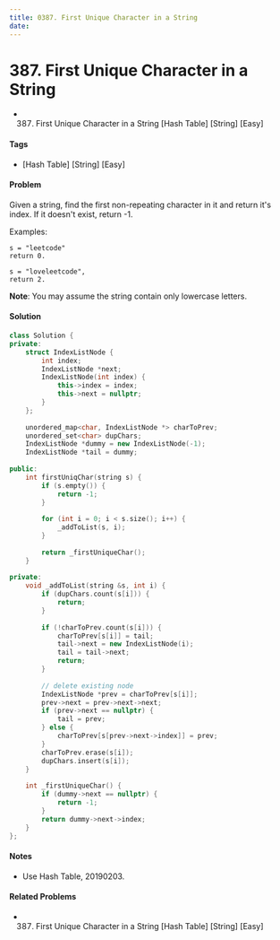 ```yaml
---
title: 0387. First Unique Character in a String
date: 
---
```


# 387. First Unique Character in a String
- 387. First Unique Character in a String [Hash Table] [String] [Easy]

#### Tags
- [Hash Table] [String] [Easy]

#### Problem
Given a string, find the first non-repeating character in it and return it's index. If it doesn't exist, return -1.

Examples:

    s = "leetcode"
    return 0.

    s = "loveleetcode",
    return 2.

**Note**: You may assume the string contain only lowercase letters.

#### Solution
``` C++
class Solution {
private:
    struct IndexListNode {
        int index;
        IndexListNode *next;
        IndexListNode(int index) {
            this->index = index;
            this->next = nullptr;
        }
    };
    
    unordered_map<char, IndexListNode *> charToPrev;
    unordered_set<char> dupChars;
    IndexListNode *dummy = new IndexListNode(-1);
    IndexListNode *tail = dummy;
    
public:
    int firstUniqChar(string s) {
        if (s.empty()) {
            return -1;
        }
        
        for (int i = 0; i < s.size(); i++) {
            _addToList(s, i);
        }
        
        return _firstUniqueChar();
    }
    
private:
    void _addToList(string &s, int i) {
        if (dupChars.count(s[i])) {
            return;
        }
        
        if (!charToPrev.count(s[i])) {
            charToPrev[s[i]] = tail;
            tail->next = new IndexListNode(i);
            tail = tail->next;
            return;
        }
        
        // delete existing node
        IndexListNode *prev = charToPrev[s[i]];
        prev->next = prev->next->next;
        if (prev->next == nullptr) {
            tail = prev;
        } else {
            charToPrev[s[prev->next->index]] = prev;
        }
        charToPrev.erase(s[i]);
        dupChars.insert(s[i]);
    }
    
    int _firstUniqueChar() {
        if (dummy->next == nullptr) {
            return -1;
        }
        return dummy->next->index;
    }
};
```

#### Notes
- Use Hash Table, 20190203.

#### Related Problems
- 387. First Unique Character in a String [Hash Table] [String] [Easy]
